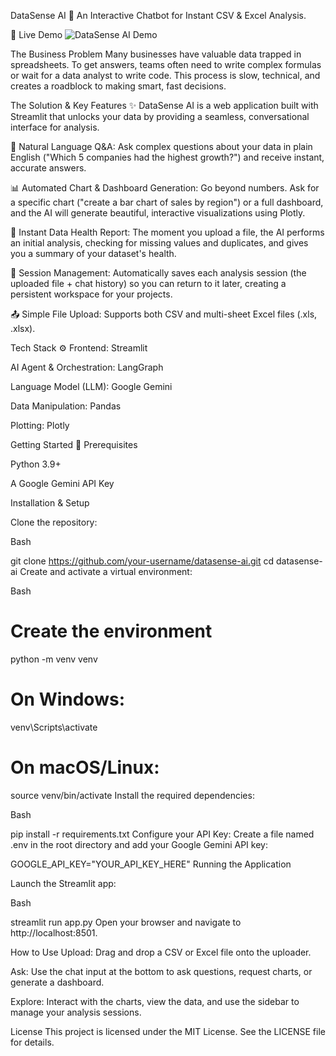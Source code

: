 DataSense AI 🤖
An Interactive Chatbot for Instant CSV & Excel Analysis.

🚀 Live Demo
![DataSense AI Demo](demo.gif)

The Business Problem
Many businesses have valuable data trapped in spreadsheets. To get answers, teams often need to write complex formulas or wait for a data analyst to write code. This process is slow, technical, and creates a roadblock to making smart, fast decisions.

The Solution & Key Features ✨
DataSense AI is a web application built with Streamlit that unlocks your data by providing a seamless, conversational interface for analysis.

💬 Natural Language Q&A: Ask complex questions about your data in plain English ("Which 5 companies had the highest growth?") and receive instant, accurate answers.

📊 Automated Chart & Dashboard Generation: Go beyond numbers. Ask for a specific chart ("create a bar chart of sales by region") or a full dashboard, and the AI will generate beautiful, interactive visualizations using Plotly.

🤖 Instant Data Health Report: The moment you upload a file, the AI performs an initial analysis, checking for missing values and duplicates, and gives you a summary of your dataset's health.

💾 Session Management: Automatically saves each analysis session (the uploaded file + chat history) so you can return to it later, creating a persistent workspace for your projects.

📤 Simple File Upload: Supports both CSV and multi-sheet Excel files (.xls, .xlsx).

Tech Stack ⚙️
Frontend: Streamlit

AI Agent & Orchestration: LangGraph

Language Model (LLM): Google Gemini

Data Manipulation: Pandas

Plotting: Plotly

Getting Started 🏁
Prerequisites

Python 3.9+

A Google Gemini API Key

Installation & Setup

Clone the repository:

Bash

git clone https://github.com/your-username/datasense-ai.git
cd datasense-ai
Create and activate a virtual environment:

Bash

# Create the environment
python -m venv venv

# On Windows:
venv\Scripts\activate

# On macOS/Linux:
source venv/bin/activate
Install the required dependencies:

Bash

pip install -r requirements.txt
Configure your API Key:
Create a file named .env in the root directory and add your Google Gemini API key:

GOOGLE_API_KEY="YOUR_API_KEY_HERE"
Running the Application

Launch the Streamlit app:

Bash

streamlit run app.py
Open your browser and navigate to http://localhost:8501.

How to Use
Upload: Drag and drop a CSV or Excel file onto the uploader.

Ask: Use the chat input at the bottom to ask questions, request charts, or generate a dashboard.

Explore: Interact with the charts, view the data, and use the sidebar to manage your analysis sessions.

License
This project is licensed under the MIT License. See the LICENSE file for details.